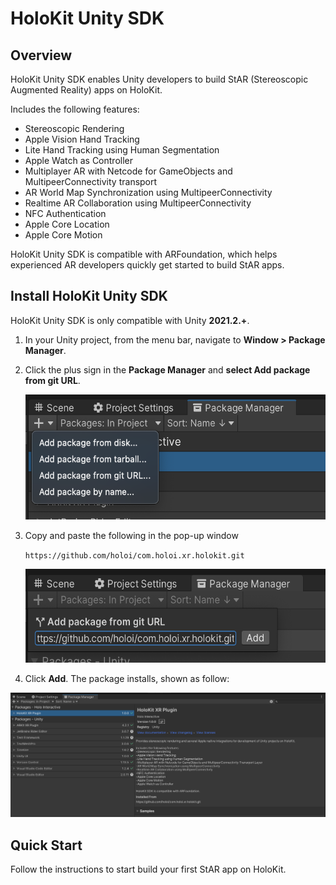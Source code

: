 # HoloKit Unity SDK

## Overview

HoloKit Unity SDK enables Unity developers to build StAR (Stereoscopic Augmented Reality) apps on HoloKit.

Includes the following features:

* Stereoscopic Rendering
* Apple Vision Hand Tracking
* Lite Hand Tracking using Human Segmentation
* Apple Watch as Controller
* Multiplayer AR with Netcode for GameObjects and MultipeerConnectivity transport
* AR World Map Synchronization using MultipeerConnectivity
* Realtime AR Collaboration using MultipeerConnectivity
* NFC Authentication
* Apple Core Location
* Apple Core Motion

HoloKit Unity SDK is compatible with ARFoundation, which helps experienced AR developers quickly get started to build StAR apps.

## Install HoloKit Unity SDK

HoloKit Unity SDK is only compatible with Unity **2021.2.+**.

1. In your Unity project, from the menu bar, navigate to **Window > Package Manager**.
2. Click the plus sign in the **Package Manager** and **select Add package from git URL**.    
 
    <img src=".gitbook/assets/image (2).png" width="500" height=200 />

5. Copy and paste the following in the pop-up window

    `https://github.com/holoi/com.holoi.xr.holokit.git`
  
    <img src=".gitbook/assets/image.png" width="500" height=150 />
  
5. Click **Add**. The package installs, shown as follow:

![HoloKit Unity SDK successfully installed](<.gitbook/assets/image (1).png>)

## Quick Start

Follow the instructions to start build your first StAR app on HoloKit.
